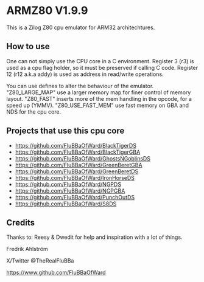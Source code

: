 # ARMZ80 V1.9.9

This is a Zilog Z80 cpu emulator for ARM32 architechtures.

## How to use

One can not simply use the CPU core in a C environment.
Register 3 (r3) is used as a cpu flag holder, so it must be preserved if calling
C code. Register 12 (r12 a.k.a addy) is used as address in read/write operations.

You can use defines to alter the behaviour of the emulator.
"Z80_LARGE_MAP" use a larger memory map for finer control of memory layout.
"Z80_FAST" inserts more of the mem handling in the opcode, for a speed up (YMMV).
"Z80_USE_FAST_MEM" use fast memory on GBA and NDS for the cpu core.

## Projects that use this cpu core

* <https://github.com/FluBBaOfWard/BlackTigerDS>
* <https://github.com/FluBBaOfWard/BlackTigerGBA>
* <https://github.com/FluBBaOfWard/GhostsNGoblinsDS>
* <https://github.com/FluBBaOfWard/GreenBeretGBA>
* <https://github.com/FluBBaOfWard/GreenBeretDS>
* <https://github.com/FluBBaOfWard/IronHorseDS>
* <https://github.com/FluBBaOfWard/NGPDS>
* <https://github.com/FluBBaOfWard/NGPGBA>
* <https://github.com/FluBBaOfWard/PunchOutDS>
* <https://github.com/FluBBaOfWard/S8DS>

## Credits

Thanks to:
Reesy & Dwedit for help and inspiration with a lot of things.

Fredrik Ahlström

X/Twitter @TheRealFluBBa

<https://www.github.com/FluBBaOfWard>
